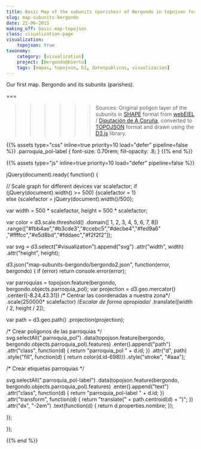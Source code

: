 ```yaml
---
title: Basic Map of the subunits (parishes) of Bergondo in topojson format
slug: map-subunits-bergondo
date: 22-06-2015
making_off: basic-map-topojson
class: visualization-page
visualization:
    topojson: true
taxonomy:
    category: [visualization]
    project: [Bergondo@bierto]
    tags: [mapas, topojson, D3, datospublicos, visualizacion]
---
```


Our first map. Bergondo and its subunits (parishes). 

===

>>>>>> Sources: Original poligon layer of the subunits in [SHAPE](https://es.wikipedia.org/wiki/Shapefile) format from [webEIEL](http://webeiel.dicoruna.es/) / [Diputación de A Coruña](http://dicoruna.es/), converted to [TOPOJSON](https://en.wikipedia.org/wiki/GeoJSON#TopoJSON) format and drawn using the [D3.js](d3js.org) library.


{{% assets type="css" inline=true priority=10 load="defer" pipeline=false %}}
    .parroquia_pol-label {
	font-size: 0.70rem;
	  fill-opacity: .8;
}
{{% end %}}

{{% assets type="js" inline=true priority=10 load="defer" pipeline=false %}}

jQuery(document).ready( function() {

// Scale graph for different devices
var scalefactor;
    if (jQuery(document).width() >= 500) {scalefactor = 1}  
    else    {scalefactor = jQuery(document).width()/500};
	
 
var width = 500 * scalefactor,
    height = 500 * scalefactor;
    
var color = d3.scale.threshold()
    .domain([ 1, 2, 3, 4, 5, 6, 7, 8])
    .range(["#fbb4ae","#b3cde3","#ccebc5","#decbe4","#fed9a6" ,"#ffffcc","#e5d8bd","#fddaec","#f2f2f2"]);

var svg = d3.select("#visualization").append("svg")
    .attr("width", width)
    .attr("height", height);

d3.json("map-subunits-bergondo/bergondo2.json", function(error, bergondo) {
  if (error) return console.error(error);

var parroquias = topojson.feature(bergondo, bergondo.objects.parroquia_pol);
var projection = d3.geo.mercator()
    .center([-8.24,43.31]) /* Centrar las coordenadas a nuestra zona*/
    .scale(250000* scalefactor) /*Escalar de forma apropiada*/
 	 .translate([width / 2, height / 2]);
 	 
var path = d3.geo.path()
    .projection(projection);

/* Crear polígonos de las parroquias */  
svg.selectAll(".parroquia_pol")
    .data(topojson.feature(bergondo, bergondo.objects.parroquia_pol).features)
  .enter().append("path")
    .attr("class", function(d) { return "parroquia_pol " + d.id; })
    .attr("d", path)
    .style("fill", function(d) { return color(d.id-698)})
    .style("stroke", "#aaa");
    
/* Crear etiquetas parroquias */
    
svg.selectAll(".parroquia_pol-label")
    .data(topojson.feature(bergondo, bergondo.objects.parroquia_pol).features)
  .enter().append("text")
    .attr("class", function(d) { return "parroquia_pol-label " + d.id; })
    .attr("transform", function(d) { return "translate(" + path.centroid(d) + ")"; })
    .attr("dx", "-2em")
    .text(function(d) { return d.properties.nombre; });
    	   
});   

});

{{% end %}}





